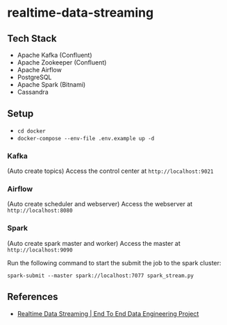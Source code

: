 # realtime-data-streaming

## Tech Stack

- Apache Kafka (Confluent)
- Apache Zookeeper (Confluent)
- Apache Airflow
- PostgreSQL
- Apache Spark (Bitnami)
- Cassandra

## Setup

- `cd docker`
- `docker-compose --env-file .env.example up -d`

### Kafka

(Auto create topics)
Access the control center at `http://localhost:9021`

### Airflow

(Auto create scheduler and webserver)
Access the webserver at `http://localhost:8080`

### Spark

(Auto create spark master and worker)
Access the master at `http://localhost:9090`

Run the following command to start the submit the job to the spark cluster:

```
spark-submit --master spark://localhost:7077 spark_stream.py
```

## References

- [Realtime Data Streaming | End To End Data Engineering Project](https://www.youtube.com/watch?v=GqAcTrqKcrY)
